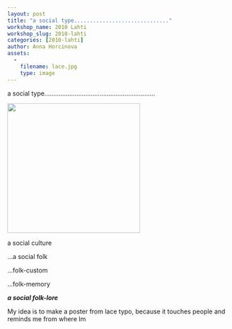 ```yaml
---
layout: post
title: "a social type.............................."
workshop_name: 2010 Lahti
workshop_slug: 2010-lahti
categories: [2010-lahti]
author: Anna Horcinova
assets:
  -
    filename: lace.jpg
    type: image
---
```

<p style="text-align: left;">a social type..............................................................</p>
<p style="text-align: left;"></p>
<p style="text-align: left;"><a href="http://workshops.nodebox.net/2010/wp-content/uploads/lace.jpg"><img class="aligncenter size-medium wp-image-133" title="lace" src="http://workshops.nodebox.net/2010/wp-content/uploads/lace-300x293.jpg" alt="" width="300" height="293" /></a></p>
<p style="text-align: left;">a social culture</p>
<p style="text-align: left;">...a social folk</p>
<p style="text-align: left;"></p>
<p style="text-align: left;">...folk-custom</p>
<p style="text-align: left;">...folk-memory</p>
<p style="text-align: center;"></p>
<p style="text-align: center;"></p>
<p style="text-align: left;"><strong><em>a social folk-lore</em></strong></p>


My idea is to make a poster from lace typo, because it touches people and reminds me from where Im

